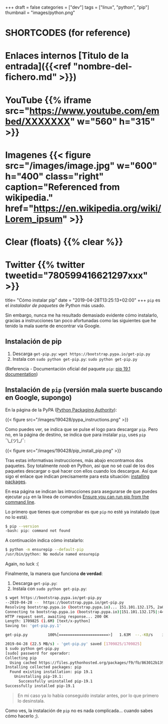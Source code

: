 +++
draft = false
categories = ["dev"]
tags = ["linux", "python", "pip"]
thumbnail = "images/python.png"

# SHORTCODES (for reference)

# Enlaces internos [Titulo de la entrada]({{<ref "nombre-del-fichero.md" >}})

# YouTube {{% iframe src="https://www.youtube.com/embed/XXXXXXX" w="560" h="315" >}}
# Imagenes {{< figure src="/images/image.jpg" w="600" h="400" class="right" caption="Referenced from wikipedia." href="https://en.wikipedia.org/wiki/Lorem_ipsum" >}}
# Clear (floats) {{% clear %}}
# Twitter {{% twitter tweetid="780599416621297xxx" >}}

title=  "Cómo instalar pip"
date = "2019-04-28T13:25:13+02:00"
+++
`pip` es el _instalador de paquetes_ de Python más usado.

Sin embargo, nunca me ha resultado demasiado evidente cómo instalarlo, gracias a instrucciones tan poco afortunadas como las siguientes que he tenido la mala suerte de encontrar vía Google.
<!--more-->

## Instalación de pip

1. Descarga `get-pip.py`: `wget https://bootstrap.pypa.io/get-pip.py`
2. Instala con `sudo python get-pip.py`: `sudo python get-pip.py`

(Referencia - Documentación oficial del paquete `pip`: [pip 19.1 documentation](https://pip.pypa.io/en/stable/installing/))

## Instalación de `pip` (versión mala suerte buscando en Google, supongo)

En la página de la PyPA ([Python Packaging Authority](https://www.pypa.io/en/latest/)):

{{< figure src="/images/190428/pypa_instructions.png" >}}

Como puedes ver, se indica que se pulse el logo para descargar `pip`. Pero no, en la página de destino, se indica que para instalar `pip`, uses `pip` ¯\\\_(ツ)_/¯:

{{< figure src="/images/190428/pip_install_pip.png" >}}

Tras estas informativas instrucciones, más abajo encontramos dos paquetes.
Soy totalmente _noob_ en Python, así que no sé cual de los dos paquetes descargar o qué hacer con ellos cuando los descargue.
Así que sigo el enlace que indican precisamente para esta situación: [installing packages](https://packaging.python.org/tutorials/installing-packages/).

En esa página se indican las intrucciones para asegurarse de que puedes ejecutar `pip` en la línea de comandos [Ensure you can run pip from the command line](https://packaging.python.org/tutorials/installing-packages/#ensure-you-can-run-pip-from-the-command-line).

Lo primero que tienes que comprobar es que `pip` no esté ya instalado (que no lo está).

```bash
$ pip --version
-bash: pip: command not found
```

A continuación indica cómo instalarlo:

```bash
$ python -m ensurepip --default-pip
/usr/bin/python: No module named ensurepip
```

Again, no luck :(

Finalmente, la manera que funciona **de verdad**:

1. Descarga `get-pip.py`:
2. Instala con `sudo python get-pip.py`:

```bash
$ wget https://bootstrap.pypa.io/get-pip.py
--2019-04-28 --  https://bootstrap.pypa.io/get-pip.py
Resolving bootstrap.pypa.io (bootstrap.pypa.io)... 151.101.132.175, 2a04:4e42:1f::175
Connecting to bootstrap.pypa.io (bootstrap.pypa.io)|151.101.132.175|:443... connected.
HTTP request sent, awaiting response... 200 OK
Length: 1709825 (1.6M) [text/x-python]
Saving to: 'get-pip.py.1'

get-pip.py         100%[======================>]   1.63M  --.-KB/s    in 0.07s

2019-04-28 (22.5 MB/s) - 'get-pip.py' saved [1709825/1709825]
$ sudo python get-pip.py
[sudo] password for operador:
Collecting pip
  Using cached https://files.pythonhosted.org/packages/f9/fb/863012b13912709c13cf5cfdbfb304fa6c727659d6290438e1a88df9d848/pip-19.1-py2.py3-none-any.whl
Installing collected packages: pip
  Found existing installation: pip 19.1
    Uninstalling pip-19.1:
      Successfully uninstalled pip-19.1
Successfully installed pip-19.1
```

> En mi caso ya lo había conseguido instalar antes, por lo que primero lo desinstala.

Como ves, la instalación de `pip` no es nada complicada... cuando sabes cómo hacerlo ;).